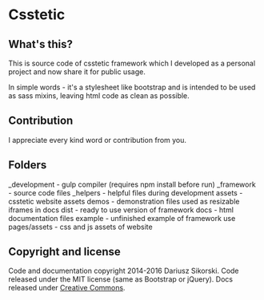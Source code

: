 # Csstetic

## What's this?

This is source code of csstetic framework which I developed
as a personal project and now share it for public usage.

In simple words - it's a stylesheet like bootstrap and is intended
to be used as sass mixins, leaving html code as clean as possible.

## Contribution

I appreciate every kind word or contribution from you.

## Folders

_development - gulp compiler (requires npm install before run)
_framework - source code files
_helpers - helpful files during development
assets - csstetic website assets
demos - demonstration files used as resizable iframes in docs
dist - ready to use version of framework
docs - html documentation files
example - unfinished example of framework use
pages/assets - css and js assets of website

## Copyright and license

Code and documentation copyright 2014-2016 Dariusz Sikorski.
Code released under the MIT license (same as Bootstrap or jQuery).
Docs released under [Creative Commons](https://creativecommons.org/licenses/by/3.0/legalcode).
